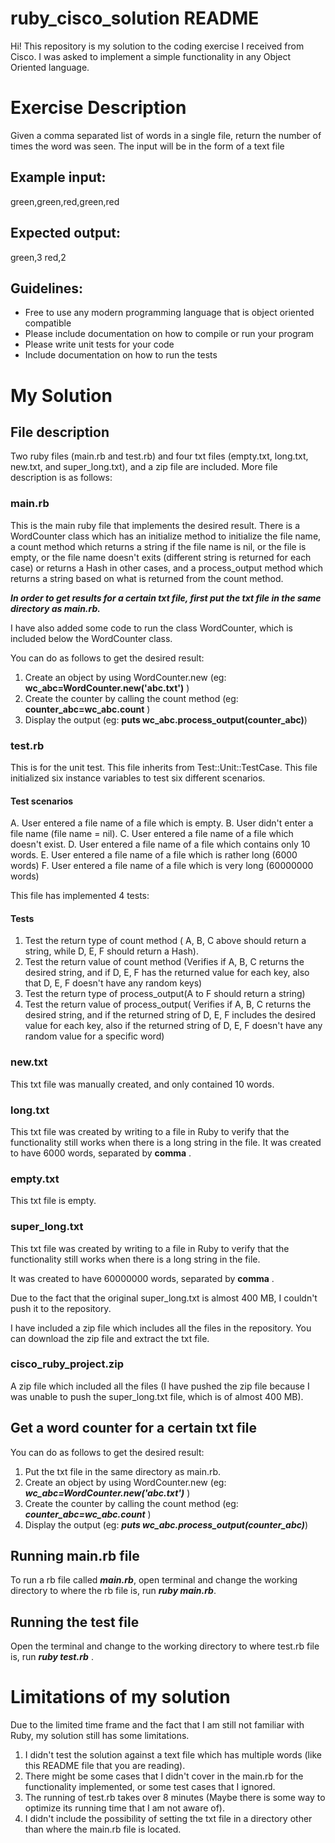 # ruby_cisco_solution README

Hi! This repository is my solution to the coding exercise I received from Cisco. I was asked to implement a simple functionality in any Object Oriented language.

# Exercise Description

Given a comma separated list of words in a single file, return the number of times the word was
seen.
The input will be in the form of a text file
## Example input:
green,green,red,green,red
## Expected output:
green,3
red,2
## Guidelines:
- Free to use any modern programming language that is object oriented compatible
- Please include documentation on how to compile or run your program
- Please write unit tests for your code
- Include documentation on how to run the tests


# My Solution 

## File description

Two ruby files (main.rb and test.rb) and four txt files (empty.txt, long.txt, new.txt, and super_long.txt), and a zip file are included. More file description is as follows:

### main.rb

This is the main ruby file that implements the desired result. There is a WordCounter class which has an initialize method to initialize the file name, a count method which returns a string if the file name is nil, or the file is empty, or the file name doesn't exits (different string is returned for each case) or returns a Hash in other cases, and a process_output method which returns a string based on what is returned from the count method.

**_In order to get results for a certain txt file, first put the txt file in the same directory as main.rb._**

I have also added some code to run the class WordCounter, which is included below the WordCounter class.

You can do as follows to get the desired result:
1. Create an object by using WordCounter.new (eg: **wc_abc=WordCounter.new('abc.txt')** )
2. Create the counter by calling the count method (eg: **counter_abc=wc_abc.count** )
3. Display the output (eg: **puts wc_abc.process_output(counter_abc)**)


### test.rb

This is for the unit test. This file inherits from Test::Unit::TestCase. This file initialized six instance variables to test six different scenarios. 
#### Test scenarios
A. User entered a file name of a file which is empty.
B. User didn't enter a file name (file name = nil).
C. User entered a file name of a file which doesn't exist.
D. User entered a file name of a file which contains only 10 words.
E. User entered a file name of a file which is rather long (6000 words)
F. User entered a file name of a file which is very long (60000000 words)

This file has implemented 4 tests:

#### Tests
1. Test the return type of count method ( A, B, C above should return a string, while D, E, F should return a Hash).
2. Test the return value of count method (Verifies if A, B, C returns the desired string, and if D, E, F has the returned value for each key, also that D, E, F doesn't have any random keys)
3. Test the return type of process_output(A to F should return a string)
4. Test the return value of process_output( Verifies if A, B, C returns the desired string, and if the returned string of D, E, F includes the desired value for each key, also if the returned string of D, E, F doesn't have any random value for a specific word)

### new.txt

This txt file was manually created, and only contained 10 words.

### long.txt

This txt file was created by writing to a file in Ruby to verify that the functionality still works when there is a long string in the file. It was created to have 6000 words, separated by **comma** .

### empty.txt

This txt file is empty.

### super_long.txt

This txt file was created by writing to a file in Ruby to verify that the functionality still works when there is a long string in the file. 

It was created to have 60000000 words, separated by **comma** .

Due to the fact that the original super_long.txt is almost 400 MB, I couldn't push it to the repository. 

I have included a zip file which includes all the files in the repository. You can download the zip file and extract the txt file.

### cisco_ruby_project.zip

A zip file which included all the files (I have pushed the zip file because I was unable to push the super_long.txt file, which is of almost 400 MB).

## Get a word counter for a certain txt file
You can do as follows to get the desired result:
1. Put the txt file in the same directory as main.rb.
2. Create an object by using WordCounter.new (eg: **_wc_abc=WordCounter.new('abc.txt')_** )
3. Create the counter by calling the count method (eg: **_counter_abc=wc_abc.count_** )
4. Display the output (eg: **_puts wc_abc.process_output(counter_abc)_**)

## Running main.rb file 

To run a rb file called **_main.rb_**, open terminal and change the working directory to where the rb file is, run **_ruby main.rb_**. 

## Running the test file

Open the terminal and change to the working directory to where test.rb file is, run **_ruby test.rb_** .

# Limitations of my solution

Due to the limited time frame and the fact that I am still not familiar with Ruby, my solution still has some limitations.
1. I didn't test the solution against a text file which has multiple words (like this README file that you are reading).
2. There might be some cases that I didn't cover in the main.rb for the functionality implemented, or some test cases that I ignored.
3. The running of test.rb takes over 8 minutes (Maybe there is some way to optimize its running time that I am not aware of). 
4. I didn't include the possibility of setting the txt file in a directory other than where the main.rb file is located.


